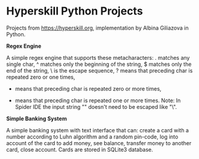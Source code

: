 # Hyperskill Python Projects
Projects from https://hyperskill.org, implementation by Albina Giliazova in Python.

**Regex Engine**

A simple regex engine that supports these metacharacters:
. matches any single char,
^ matches only the beginning of the string,
$ matches only the end of the string,
\\ is the escape sequence,
? means that preceding char is repeated zero or one times,
* means that preceding char is repeated zero or more times,
+ means that preceding char is repeated one or more times. 
Note: In Spider IDE the input string "\" doesn't need to be escaped like "\\".

**Simple Banking System**

A simple banking system with text interface that can:
create a card with a number according to Luhn algorithm and a random pin-code,
log into account of the card to add money, 
see balance, 
transfer money to another card, 
close account.
Cards are stored in SQLite3 database.



